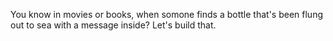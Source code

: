 You know in movies or books, when somone finds a bottle that's been flung out to sea with a message inside? Let's build that.
